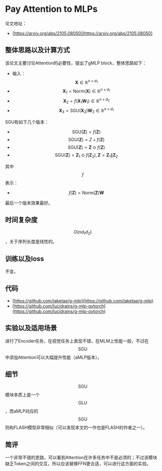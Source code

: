 # Pay Attention to MLPs

论文地址：

- [https://arxiv.org/abs/2105.08050](https://arxiv.org/abs/2105.08050)



## 整体思路以及计算方式

该论文主要讨论Attention的必要性，提出了gMLP block，整体思路如下：

- 输入：$$\mathbf X \in \mathbb R^{n\times d_1}$$
- $$\mathbf X_1= \mathrm{Norm}(\mathbf X)\in \mathbb R^{n\times d_1}$$
- $$\mathbf X_2=f(\mathbf X_1\mathbf  W_1) \in \mathbb R^{n\times d_2}$$
- $$\mathbf X_3= \mathrm{SGU}(\mathbf X_2)\mathbf W_2 \in \mathbb R^{n\times d_1}$$

SGU有如下几个版本：

- $$\mathrm{SGU}(\mathbf Z)=f(\mathbf Z)$$
- $$\mathrm{SGU}(\mathbf Z)=Z+f(\mathbf Z)$$
- $$\mathrm{SGU}(\mathbf Z)=\mathbf Z\odot f(\mathbf Z)$$
- $$\mathrm{SGU}(\mathbf Z)=\mathbf Z_1\odot f(\mathbf Z_2 ),\mathbf Z=\mathbf Z_{1} \| \mathbf Z_{2}$$

其中$$f$$表示：

- $$f(\mathbf Z)=\mathrm{Norm}(\mathbf Z) \mathbf W$$

最后一个版本效果最好。



## 时间复杂度

$$O(nd_1d_2)$$，关于序列长度是线性的。



## 训练以及loss

不变。



## 代码

- [https://github.com/jaketae/g-mlp](https://github.com/jaketae/g-mlp)
- [https://github.com/lucidrains/g-mlp-pytorch](https://github.com/lucidrains/g-mlp-pytorch)



## 实验以及适用场景

进行了Encoder任务，在视觉任务上表现不错，在MLM上性能一般，不过在$$\mathrm {SGU}$$中添加Attention可以大幅提升性能（aMLP版本）。



## 细节

$$\mathrm {SGU}$$模块本质上是一个$$\mathrm{GLU}$$，而aMLP对应的$$\mathrm {SGU}$$则和FLASH模型非常相似（可以发现本文的一作也是FLASH的作者之一）。



## 简评

一个非常不错的思路，可以看到Attention在许多任务中不是必须的；不过该模块缺乏Token之间的交互，所以应该替换FFN更合适，可以进行这方面的实验。